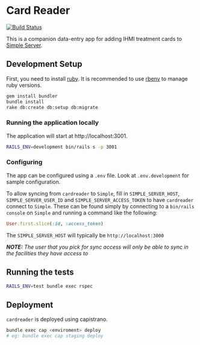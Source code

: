 # Card Reader

[![Build Status](https://semaphoreci.com/api/v1/resolvetosavelives/cardreader/branches/master/badge.svg)](https://semaphoreci.com/resolvetosavelives/cardreader)

This is a companion data-entry app for adding IHMI treatment cards to [Simple Server](https://github.com/simpledotorg/simple-server).

## Development Setup

First, you need to install [ruby](https://www.ruby-lang.org/en/documentation/installation/). 
It is recommended to use [rbenv](https://github.com/rbenv/rbenv) to manage ruby versions.

```bash
gem install bundler
bundle install
rake db:create db:setup db:migrate
```

### Running the application locally

The application will start at http://localhost:3001.

```bash
RAILS_ENV=development bin/rails s -p 3001
```

### Configuring

The app can be configured using a `.env` file. Look at `.env.development` for sample configuration.

To allow syncing from `cardreader` to `Simple`, fill in `SIMPLE_SERVER_HOST`, `SIMPLE_SERVER_USER_ID` and `SIMPLE_SERVER_ACCESS_TOKEN` to have `cardreader` connect to `Simple`. 
These can be found simply by connecting to a `bin/rails console` on `Simple` and running a command like the following:

```ruby
User.first.slice(:id, :access_token)
```

The `SIMPLE_SERVER_HOST` will typically be `http://localhost:3000`

***NOTE:** The user that you pick for sync access will only be able to sync in the facilities they have access to*

## Running the tests

```bash
RAILS_ENV=test bundle exec rspec
```

## Deployment
`cardreader` is deployed using capistrano.

```bash
bundle exec cap <enviroment> deploy
# eg: bundle exec cap staging deploy
```
